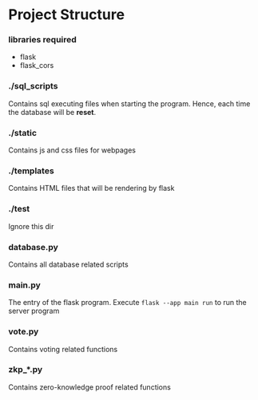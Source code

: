 # Project Structure #
### libraries required ###
- flask
- flask_cors

### ./sql_scripts ###
Contains sql executing files when starting the program. Hence, each time the database will be **reset**.

### ./static ###
Contains js and css files for webpages

### ./templates ###
Contains HTML files that will be rendering by flask

### ./test ###
Ignore this dir

### database.py ###
Contains all database related scripts

### main.py ###
The entry of the flask program. Execute `` flask --app main run `` to run the server program

### vote.py ###
Contains voting related functions

### zkp_*.py ###
Contains zero-knowledge proof related functions
